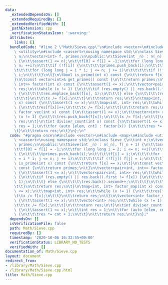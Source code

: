 ```yaml
---
data:
  _extendedDependsOn: []
  _extendedRequiredBy: []
  _extendedVerifiedWith: []
  _pathExtension: cpp
  _verificationStatusIcon: ':warning:'
  attributes:
    links: []
  bundledCode: "#line 2 \"Math/Sieve.cpp\"\n#include <vector>\n#include <map>\n#include\
    \ <utility>\n#include <cassert>\nusing namespace std;\n\nclass Sieve {\n\tint\
    \ n;\n\tvector<int> f, primes;\n\npublic:\n\tSieve(int _n) : n(_n), f(_n + 1)\
    \ {\n\t\tassert(1 <= n);\n\t\tf[0] = f[1] = -1;\n\t\tfor (long long i = 2; i <=\
    \ n; ++i)\n\t\t\tif (!f[i]) {\n\t\t\t\tprimes.push_back(i);\n\t\t\t\tf[i] = i;\n\
    \t\t\t\tfor (long long j = i * i; j <= n; j += i)\n\t\t\t\t\tif (!f[j]) f[j] =\
    \ i;\n\t\t\t}\n\t}\n\tbool is_prime(int x) const {\n\t\treturn f[x] == x;\n\t\
    }\n\tconst vector<int>& get_primes() const {\n\t\treturn primes;\n\t}\n\tvector<pair<int,\
    \ int>> factor(int x) const {\n\t\tassert(1 <= x);\n\t\tvector<pair<int, int>>\
    \ res;\n\t\twhile (x != 1) {\n\t\t\tif (res.empty() || res.back().first != f[x])\
    \ {\n\t\t\t\tres.emplace_back(f[x], 1);\n\t\t\t} else {\n\t\t\t\tres.back().second++;\n\
    \t\t\t}\n\t\t\tx /= f[x];\n\t\t}\n\t\treturn res;\n\t}\n\tmap<int, int> factor_map(int\
    \ x) const {\n\t\tassert(1 <= x);\n\t\tmap<int, int> res;\n\t\twhile (x != 1)\
    \ {\n\t\t\tres[f[x]]++;\n\t\t\tx /= f[x];\n\t\t}\n\t\treturn res;\n\t}\n\tvector<int>\
    \ factor_vec(int x) const {\n\t\tassert(1 <= x);\n\t\tvector<int> res;\n\t\twhile\
    \ (x != 1) {\n\t\t\tres.push_back(f[x]);\n\t\t\tx /= f[x];\n\t\t}\n\t\treturn\
    \ res;\n\t}\n\tint diviser_count(int x) const {\n\t\tassert(1 <= x);\n\t\tint\
    \ res = 1;\n\t\tfor (auto [elem, cnt] : factor(x)) {\n\t\t\tres *= cnt + 1;\n\t\
    \t}\n\t\treturn res;\n\t}\n};\n"
  code: "#pragma once\n#include <vector>\n#include <map>\n#include <utility>\n#include\
    \ <cassert>\nusing namespace std;\n\nclass Sieve {\n\tint n;\n\tvector<int> f,\
    \ primes;\n\npublic:\n\tSieve(int _n) : n(_n), f(_n + 1) {\n\t\tassert(1 <= n);\n\
    \t\tf[0] = f[1] = -1;\n\t\tfor (long long i = 2; i <= n; ++i)\n\t\t\tif (!f[i])\
    \ {\n\t\t\t\tprimes.push_back(i);\n\t\t\t\tf[i] = i;\n\t\t\t\tfor (long long j\
    \ = i * i; j <= n; j += i)\n\t\t\t\t\tif (!f[j]) f[j] = i;\n\t\t\t}\n\t}\n\tbool\
    \ is_prime(int x) const {\n\t\treturn f[x] == x;\n\t}\n\tconst vector<int>& get_primes()\
    \ const {\n\t\treturn primes;\n\t}\n\tvector<pair<int, int>> factor(int x) const\
    \ {\n\t\tassert(1 <= x);\n\t\tvector<pair<int, int>> res;\n\t\twhile (x != 1)\
    \ {\n\t\t\tif (res.empty() || res.back().first != f[x]) {\n\t\t\t\tres.emplace_back(f[x],\
    \ 1);\n\t\t\t} else {\n\t\t\t\tres.back().second++;\n\t\t\t}\n\t\t\tx /= f[x];\n\
    \t\t}\n\t\treturn res;\n\t}\n\tmap<int, int> factor_map(int x) const {\n\t\tassert(1\
    \ <= x);\n\t\tmap<int, int> res;\n\t\twhile (x != 1) {\n\t\t\tres[f[x]]++;\n\t\
    \t\tx /= f[x];\n\t\t}\n\t\treturn res;\n\t}\n\tvector<int> factor_vec(int x) const\
    \ {\n\t\tassert(1 <= x);\n\t\tvector<int> res;\n\t\twhile (x != 1) {\n\t\t\tres.push_back(f[x]);\n\
    \t\t\tx /= f[x];\n\t\t}\n\t\treturn res;\n\t}\n\tint diviser_count(int x) const\
    \ {\n\t\tassert(1 <= x);\n\t\tint res = 1;\n\t\tfor (auto [elem, cnt] : factor(x))\
    \ {\n\t\t\tres *= cnt + 1;\n\t\t}\n\t\treturn res;\n\t}\n};"
  dependsOn: []
  isVerificationFile: false
  path: Math/Sieve.cpp
  requiredBy: []
  timestamp: '2020-10-06 16:32:55+09:00'
  verificationStatus: LIBRARY_NO_TESTS
  verifiedWith: []
documentation_of: Math/Sieve.cpp
layout: document
redirect_from:
- /library/Math/Sieve.cpp
- /library/Math/Sieve.cpp.html
title: Math/Sieve.cpp
---
```

